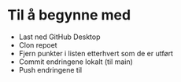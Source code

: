 # Til å begynne med

* Last ned GitHub Desktop
* Clon repoet
* Fjern punkter i listen etterhvert som de er utført
* Commit endringene lokalt (til main)
* Push endringene til 
